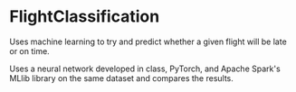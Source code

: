# FlightClassification
Uses machine learning to try and predict whether a given flight will be late or on time. 

Uses a neural network developed in class, PyTorch, and Apache Spark's MLlib library on the same dataset and compares the results.

